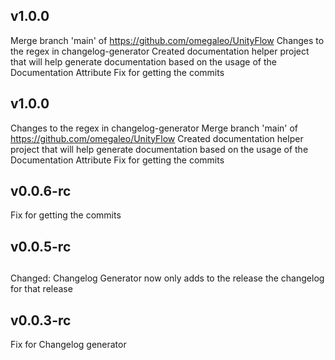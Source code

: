 ## v1.0.0
Merge branch 'main' of https://github.com/omegaleo/UnityFlow
Changes to the regex in changelog-generator
Created documentation helper project that will help generate documentation based on the usage of the Documentation Attribute
Fix for getting the commits

## v1.0.0
Changes to the regex in changelog-generator
Merge branch 'main' of https://github.com/omegaleo/UnityFlow
Created documentation helper project that will help generate documentation based on the usage of the Documentation Attribute
Fix for getting the commits

## v0.0.6-rc
Fix for getting the commits

## v0.0.5-rc

## 
Changed: Changelog Generator now only adds to the release the changelog for that release

## v0.0.3-rc
Fix for Changelog generator
